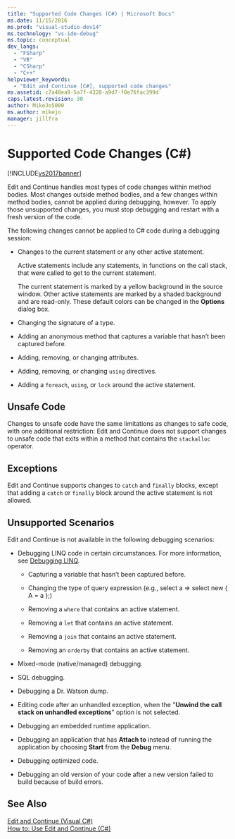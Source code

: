 ```yaml
---
title: "Supported Code Changes (C#) | Microsoft Docs"
ms.date: 11/15/2016
ms.prod: "visual-studio-dev14"
ms.technology: "vs-ide-debug"
ms.topic: conceptual
dev_langs: 
  - "FSharp"
  - "VB"
  - "CSharp"
  - "C++"
helpviewer_keywords: 
  - "Edit and Continue [C#], supported code changes"
ms.assetid: c7a48ea9-5a7f-4328-a9d7-f0e76fac399d
caps.latest.revision: 30
author: MikeJo5000
ms.author: mikejo
manager: jillfra
---
```

# Supported Code Changes (C#)
[!INCLUDE[vs2017banner](../includes/vs2017banner.md)]

Edit and Continue handles most types of code changes within method bodies. Most changes outside method bodies, and a few changes within method bodies, cannot be applied during debugging, however. To apply those unsupported changes, you must stop debugging and restart with a fresh version of the code.  
  
 The following changes cannot be applied to C# code during a debugging session:  
  
- Changes to the current statement or any other active statement.  
  
     Active statements include any statements, in functions on the call stack, that were called to get to the current statement.  
  
     The current statement is marked by a yellow background in the source window. Other active statements are marked by a shaded background and are read-only. These default colors can be changed in the **Options** dialog box.  
  
- Changing the signature of a type.  
  
- Adding an anonymous method that captures a variable that hasn’t been captured before.  
  
- Adding, removing, or changing attributes.  
  
- Adding, removing, or changing `using` directives.  
  
- Adding a `foreach`, `using`, or `lock` around the active statement.  
  
## Unsafe Code  
 Changes to unsafe code have the same limitations as changes to safe code, with one additional restriction: Edit and Continue does not support changes to unsafe code that exits within a method that contains the `stackalloc` operator.  
  
## Exceptions  
 Edit and Continue supports changes to `catch` and `finally` blocks, except that adding a `catch` or `finally` block around the active statement is not allowed.  
  
## Unsupported Scenarios  
 Edit and Continue is not available in the following debugging scenarios:  
  
- Debugging LINQ code in certain circumstances. For more information, see [Debugging LINQ](../debugger/debugging-linq.md).  
  
  - Capturing a variable that hasn’t been captured before.  

  - Changing the type of query expression (e.g., select a => select new { A = a };)  

  - Removing a `where` that contains an active statement.  

  - Removing a `let` that contains an active statement.  

  - Removing a `join` that contains an active statement.  

  - Removing an `orderby` that contains an active statement.  
  
- Mixed-mode (native/managed) debugging.  
  
- SQL debugging.  
  
- Debugging a Dr. Watson dump.  
  
- Editing code after an unhandled exception, when the "**Unwind the call stack on unhandled exceptions**" option is not selected.  
  
- Debugging an embedded runtime application.  
  
- Debugging an application that has **Attach to** instead of running the application by choosing **Start** from the **Debug** menu.  
  
- Debugging optimized code.  
  
- Debugging an old version of your code after a new version failed to build because of build errors.  
  
## See Also  
 [Edit and Continue (Visual C#)](../debugger/edit-and-continue-visual-csharp.md)   
 [How to: Use Edit and Continue (C#)](../debugger/how-to-use-edit-and-continue-csharp.md)
